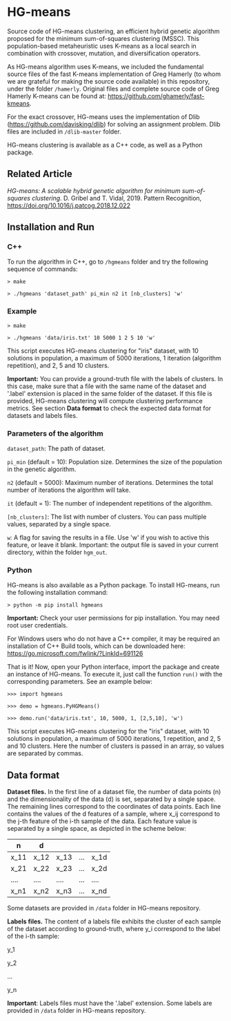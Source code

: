 # HG-means

Source code of HG-means clustering, an efficient hybrid genetic algorithm proposed for the minimum sum-of-squares clustering (MSSC). This population-based metaheuristic uses K-means as a local search in combination with crossover, mutation, and diversification operators.

As HG-means algorithm uses K-means, we included the fundamental source files of the fast K-means implementation of Greg Hamerly (to whom we are grateful for making the source code available) in this repository, under the folder `/hamerly`. Original files and complete source code of Greg Hamerly K-means can be found at: https://github.com/ghamerly/fast-kmeans.

For the exact crossover, HG-means uses the implementation of Dlib (https://github.com/davisking/dlib) for solving an assignment problem. Dlib files are included in `/dlib-master` folder.

HG-means clustering is available as a C++ code, as well as a Python package.

## Related Article

*HG-means: A scalable hybrid genetic algorithm for minimum sum-of-squares clustering*. D. Gribel and T. Vidal, 2019. Pattern Recognition, https://doi.org/10.1016/j.patcog.2018.12.022

## Installation and Run

### C++

To run the algorithm in C++, go to `/hgmeans` folder and try the following sequence of commands:

`> make`

`> ./hgmeans 'dataset_path' pi_min n2 it [nb_clusters] 'w'`

### Example

`> make`

`> ./hgmeans 'data/iris.txt' 10 5000 1 2 5 10 'w'`

This script executes HG-means clustering for "iris" dataset, with 10 solutions in population, a maximum of 5000 iterations, 1 iteration (algorithm repetition), and 2, 5 and 10 clusters.

**Important:** You can provide a ground-truth file with the labels of clusters. In this case, make sure that a file with the same name of the dataset and '.label' extension is placed in the same folder of the dataset. If this file is provided, HG-means clustering will compute clustering performance metrics. See section **Data format** to check the expected data format for datasets and labels files.

### Parameters of the algorithm

`dataset_path`: The path of dataset.

`pi_min` (default = 10): Population size. Determines the size of the population in the genetic algorithm.

`n2` (default = 5000): Maximum number of iterations. Determines the total number of iterations the algorithm will take.

`it` (default = 1): The number of independent repetitions of the algorithm.

`[nb_clusters]`: The list with number of clusters. You can pass multiple values, separated by a single space.

`w`: A flag for saving the results in a file. Use 'w' if you wish to active this feature, or leave it blank. Important: the output file is saved in your current directory, within the folder `hgm_out`.

### Python
<!-- Firstly, you should have Cython installed. To install Cython, please refer to the official installation page:
https://cython.readthedocs.io/en/latest/src/quickstart/install.html -->

HG-means is also available as a Python package. To install HG-means, run the following installation command:

`> python -m pip install hgmeans`

**Important:** Check your user permissions for pip installation. You may need root user credentials.

For Windows users who do not have a C++ compiler, it may be required an installation of C++ Build tools, which can be downloaded here: https://go.microsoft.com/fwlink/?LinkId=691126

That is it! Now, open your Python interface, import the package and create an instance of HG-means. To execute it, just call the function `run()` with the corresponding parameters. See an example below:

`>>> import hgmeans`

`>>> demo = hgmeans.PyHGMeans()`

`>>> demo.run('data/iris.txt', 10, 5000, 1, [2,5,10], 'w')`

This script executes HG-means clustering for the "iris" dataset, with 10 solutions in population, a maximum of 5000 iterations, 1 repetition, and 2, 5 and 10 clusters. Here the number of clusters is passed in an array, so values are separated by commas.

## Data format

**Dataset files.** In the first line of a dataset file, the number of data points (n) and the dimensionality of the data (d) is set, separated by a single space. The remaining lines correspond to the coordinates of data points. Each line contains the values of the d features of a sample, where x_ij correspond to the j-th feature of the i-th sample of the data. Each feature value is separated by a single space, as depicted in the scheme below:

|  n   |   d  |      |     |      |
|------|------|------|-----|------|
| x_11 | x_12 | x_13 | ... | x_1d |
| x_21 | x_22 | x_23 | ... | x_2d |
| .... | .... | .... | ... | .... |
| x_n1 | x_n2 | x_n3 | ... | x_nd |

Some datasets are provided in `/data` folder in HG-means repository.

**Labels files.** The content of a labels file exhibits the cluster of each sample of the dataset according to ground-truth, where y_i correspond to the label of the i-th sample:

y_1

y_2

...

y_n

**Important**: Labels files must have the '.label' extension. Some labels are provided in `/data` folder in HG-means repository.
